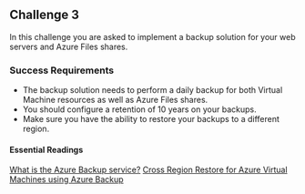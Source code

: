 ## Challenge 3
In this challenge you are asked to implement a backup solution for your web servers and Azure Files shares. 

### Success Requirements
- The backup solution needs to perform a daily backup for both Virtual Machine resources as well as Azure Files shares.
- You should configure a retention of 10 years on your backups.
- Make sure you have the ability to restore your backups to a different region.

#### Essential Readings
[What is the Azure Backup service?](https://docs.microsoft.com/en-us/azure/backup/backup-overview)
[Cross Region Restore for Azure Virtual Machines using Azure Backup](https://azure.microsoft.com/en-us/blog/cross-region-restore-crr-for-azure-virtual-machines-using-azure-backup/)